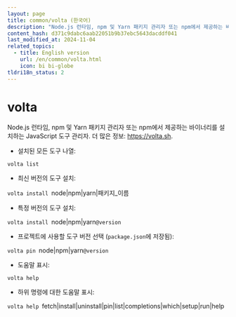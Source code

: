 ```yaml
---
layout: page
title: common/volta (한국어)
description: "Node.js 런타임, npm 및 Yarn 패키지 관리자 또는 npm에서 제공하는 바이너리를 설치하는 JavaScript 도구 관리자."
content_hash: d371c9dabc6aab22051b9b37ebc5643dacddf041
last_modified_at: 2024-11-04
related_topics:
  - title: English version
    url: /en/common/volta.html
    icon: bi bi-globe
tldri18n_status: 2
---
```

# volta

Node.js 런타임, npm 및 Yarn 패키지 관리자 또는 npm에서 제공하는 바이너리를 설치하는 JavaScript 도구 관리자.
더 많은 정보: <https://volta.sh>.

- 설치된 모든 도구 나열:

`volta list`

- 최신 버전의 도구 설치:

`volta install `<span class="tldr-var badge badge-pill bg-dark-lm bg-white-dm text-white-lm text-dark-dm font-weight-bold">node|npm|yarn|패키지_이름</span>

- 특정 버전의 도구 설치:

`volta install `<span class="tldr-var badge badge-pill bg-dark-lm bg-white-dm text-white-lm text-dark-dm font-weight-bold">node|npm|yarn</span>`@version`

- 프로젝트에 사용할 도구 버전 선택 (`package.json`에 저장됨):

`volta pin `<span class="tldr-var badge badge-pill bg-dark-lm bg-white-dm text-white-lm text-dark-dm font-weight-bold">node|npm|yarn</span>`@version`

- 도움말 표시:

`volta help`

- 하위 명령에 대한 도움말 표시:

`volta help `<span class="tldr-var badge badge-pill bg-dark-lm bg-white-dm text-white-lm text-dark-dm font-weight-bold">fetch|install|uninstall|pin|list|completions|which|setup|run|help</span>
